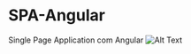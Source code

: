 # SPA-Angular
 Single Page Application com Angular
![Alt Text](https://media.giphy.com/media/vFKqnCdLPNOKc/giphy.gif)
